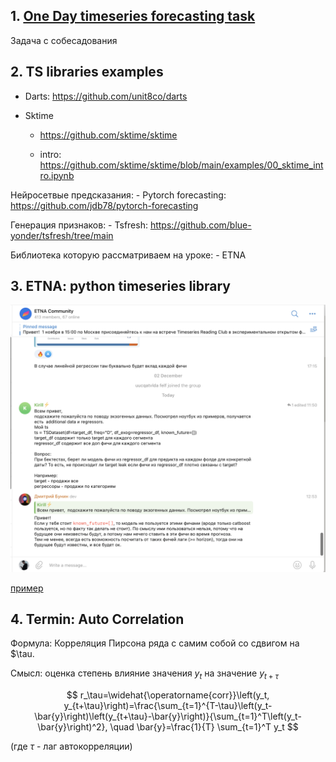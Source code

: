 ## 1. [One Day timeseries forecasting task](./OneDayTimeSeriesForecastTask/eda_on_lesson.ipynb)

Задача с собесадования

## 2. TS libraries examples

- Darts: https://github.com/unit8co/darts

- Sktime

  - https://github.com/sktime/sktime

  - intro:
    https://github.com/sktime/sktime/blob/main/examples/00_sktime_intro.ipynb

Нейросетвые предсказания: - Pytorch forecasting: https://github.com/jdb78/pytorch-forecasting

Генерация признаков: - Tsfresh: https://github.com/blue-yonder/tsfresh/tree/main

Библиотека которую рассматриваем на уроке: - ETNA

## 3. ETNA: python timeseries library

![img](img/ENTA%20chat.png)

[пример](./etna/examples/103-EDA.ipynb)

## 4. Termin: Auto Correlation

Формула: Корреляция Пирсона ряда с самим собой со сдвигом на $\tau.

Смысл: оценка степень влияние значения $y_t$ на значение $y_{t + \tau}$

$$
r_\tau=\widehat{\operatorname{corr}}\left(y_t, y_{t+\tau}\right)=\frac{\sum_{t=1}^{T-\tau}\left(y_t-\bar{y}\right)\left(y_{t+\tau}-\bar{y}\right)}{\sum_{t=1}^T\left(y_t-\bar{y}\right)^2}, \quad \bar{y}=\frac{1}{T} \sum_{t=1}^T y_t
$$

(где $\tau$ - лаг автокорреляции)
